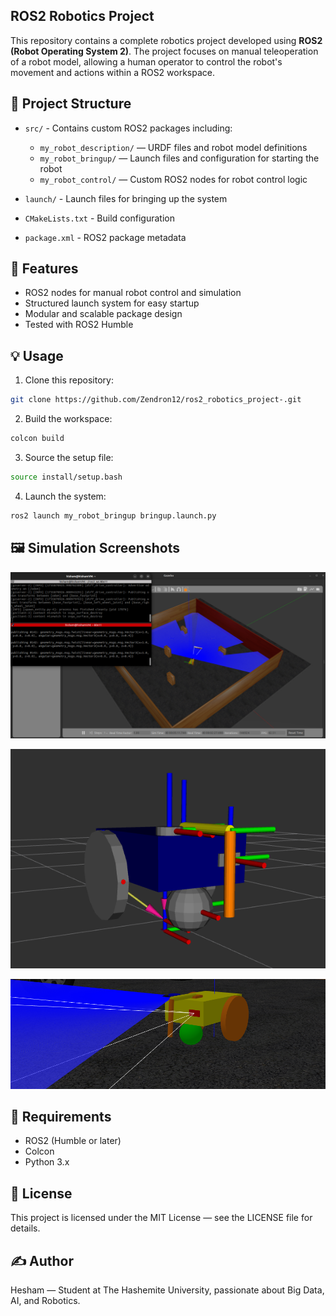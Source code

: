 ## ROS2 Robotics Project

This repository contains a complete robotics project developed using **ROS2 (Robot Operating System 2)**. The project focuses on manual teleoperation of a robot model, allowing a human operator to control the robot's movement and actions within a ROS2 workspace.

## 📁 Project Structure

* `src/` - Contains custom ROS2 packages including:

  * `my_robot_description/` — URDF files and robot model definitions
  * `my_robot_bringup/` — Launch files and configuration for starting the robot
  * `my_robot_control/` — Custom ROS2 nodes for robot control logic
* `launch/` - Launch files for bringing up the system
* `CMakeLists.txt` - Build configuration
* `package.xml` - ROS2 package metadata

## 🚀 Features

* ROS2 nodes for manual robot control and simulation
* Structured launch system for easy startup
* Modular and scalable package design
* Tested with ROS2 Humble

## 💡 Usage

1. Clone this repository:

```bash
git clone https://github.com/Zendron12/ros2_robotics_project-.git
```

2. Build the workspace:

```bash
colcon build
```

3. Source the setup file:

```bash
source install/setup.bash
```

4. Launch the system:

```bash
ros2 launch my_robot_bringup bringup.launch.py
```

## 🖼️ Simulation Screenshots

![Simulation 1](https://github.com/Zendron12/ros2_robotics_project-/blob/main/images/image.png?raw=true)

![Simulation 2](https://github.com/Zendron12/ros2_robotics_project-/blob/main/images/image2.png?raw=true)

![Simulation 3](https://github.com/Zendron12/ros2_robotics_project-/blob/main/images/image3.png?raw=true)

## 📌 Requirements

* ROS2 (Humble or later)
* Colcon
* Python 3.x

## 📄 License

This project is licensed under the MIT License — see the LICENSE file for details.

## ✍️ Author

Hesham — Student at The Hashemite University, passionate about Big Data, AI, and Robotics.

